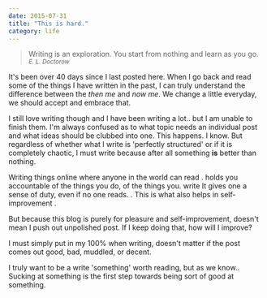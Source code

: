 ```yaml
---
date: 2015-07-31
title: "This is hard."
category: life
---
```


> Writing is an exploration. You start from nothing and learn as you go.  
> <cite><small>E. L. Doctorow</small></cite>

It's been over 40 days since I last posted here. When I go
back and read some of the things I have written in the past, I
can truly understand the difference between the *then me* and
*now me*. We change a little everyday, we should accept and
embrace that.

<!--more-->

I still love writing though and I have been writing a lot..
but I am unable to finish them. I'm always confused as to
what topic needs an individual post and what ideas should be
clubbed into one. This happens. I know. But regardless of
whether what I write is 'perfectly structured' or if it is
completely chaotic, I must write because after all something
**is** better than nothing.

Writing things online where anyone in the world can read     .
holds you accountable of the things you do, of the things you.
write It gives one a sense of duty, even if no one reads.    .
This is what also helps in self-improvement                  .

But because this blog is purely for pleasure and
self-improvement, doesn't mean I push out unpolished post. If
I keep doing that, how will I improve?

I must simply put in my 100% when writing, doesn't matter if
the post comes out good, bad, muddled, or decent.

I truly want to be a write 'something' worth reading, but as
we know.. Sucking at something is the first step towards being
sort of good at something.
